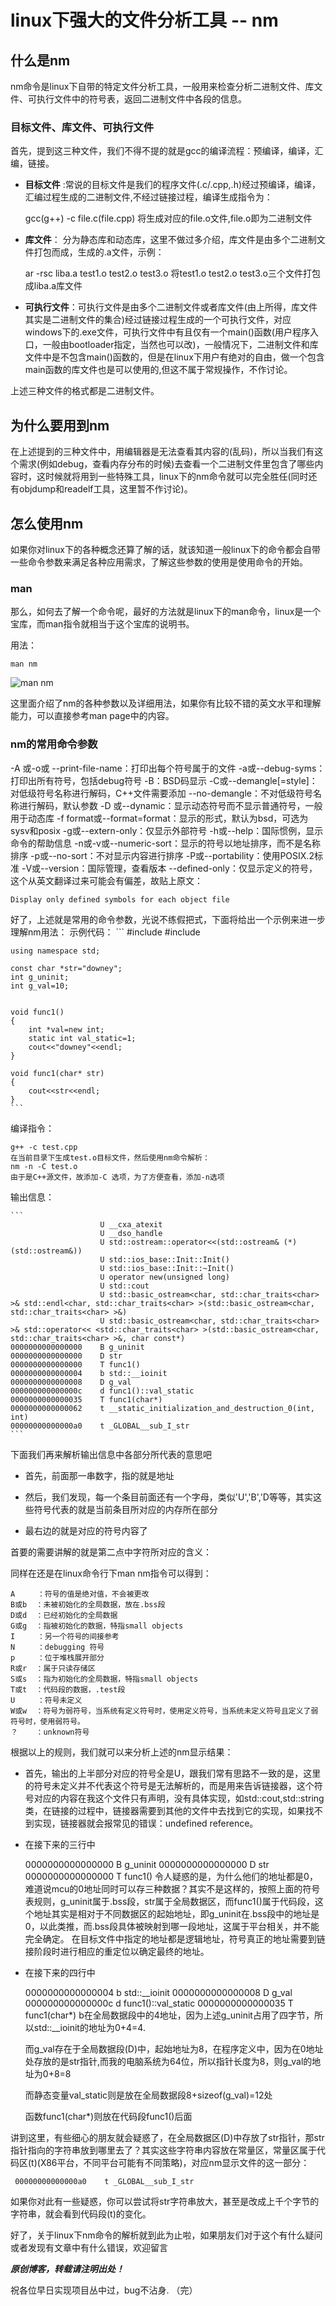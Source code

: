 # linux下强大的文件分析工具 -- nm
## 什么是nm
nm命令是linux下自带的特定文件分析工具，一般用来检查分析二进制文件、库文件、可执行文件中的符号表，返回二进制文件中各段的信息。  

### 目标文件、库文件、可执行文件
首先，提到这三种文件，我们不得不提的就是gcc的编译流程：预编译，编译，汇编，链接。  

* **目标文件** :常说的目标文件是我们的程序文件(.c/.cpp,.h)经过预编译，编译，汇编过程生成的二进制文件,不经过链接过程，编译生成指令为：

    gcc(g++) -c file.c(file.cpp)
    将生成对应的file.o文件,file.o即为二进制文件  

* **库文件**： 分为静态库和动态库，这里不做过多介绍，库文件是由多个二进制文件打包而成，生成的.a文件，示例：

    ar -rsc liba.a test1.o test2.o test3.o
    将test1.o test2.o test3.o三个文件打包成liba.a库文件  

* **可执行文件**：可执行文件是由多个二进制文件或者库文件(由上所得，库文件其实是二进制文件的集合)经过链接过程生成的一个可执行文件，对应windows下的.exe文件，可执行文件中有且仅有一个main()函数(用户程序入口，一般由bootloader指定，当然也可以改)，一般情况下，二进制文件和库文件中是不包含main()函数的，但是在linux下用户有绝对的自由，做一个包含main函数的库文件也是可以使用的,但这不属于常规操作，不作讨论。  

上述三种文件的格式都是二进制文件。  

## 为什么要用到nm
在上述提到的三种文件中，用编辑器是无法查看其内容的(乱码)，所以当我们有这个需求(例如debug，查看内存分布的时候)去查看一个二进制文件里包含了哪些内容时，这时候就将用到一些特殊工具，linux下的nm命令就可以完全胜任(同时还有objdump和readelf工具，这里暂不作讨论)。  

## 怎么使用nm
如果你对linux下的各种概念还算了解的话，就该知道一般linux下的命令都会自带一些命令参数来满足各种应用需求，了解这些参数的使用是使用命令的开始。  

### man  
那么，如何去了解一个命令呢，最好的方法就是linux下的man命令，linux是一个宝库，而man指令就相当于这个宝库的说明书。  

用法：

    man nm

![man nm](https://raw.githubusercontent.com/linux-downey/bloc_test/master/article/linux-tools/nm/picture/man_nm.png)  

这里面介绍了nm的各种参数以及详细用法，如果你有比较不错的英文水平和理解能力，可以直接参考man page中的内容。  

### nm的常用命令参数

-A 或-o或 --print-file-name：打印出每个符号属于的文件
-a或--debug-syms：打印出所有符号，包括debug符号
-B：BSD码显示
-C或--demangle[=style]：对低级符号名称进行解码，C++文件需要添加
--no-demangle：不对低级符号名称进行解码，默认参数
-D 或--dynamic：显示动态符号而不显示普通符号，一般用于动态库
-f format或--format=format：显示的形式，默认为bsd，可选为sysv和posix
-g或--extern-only：仅显示外部符号
-h或--help：国际惯例，显示命令的帮助信息
-n或-v或--numeric-sort：显示的符号以地址排序，而不是名称排序
-p或--no-sort：不对显示内容进行排序
-P或--portability：使用POSIX.2标准
-V或--version：国际管理，查看版本
--defined-only：仅显示定义的符号，这个从英文翻译过来可能会有偏差，故贴上原文：

    Display only defined symbols for each object file

好了，上述就是常用的命令参数，光说不练假把式，下面将给出一个示例来进一步理解nm用法：
示例代码：
    ```
    #include <iostream>
    #include <string>

    using namespace std;

    const char *str="downey";
    int g_uninit;
    int g_val=10;


    void func1()
    {
        int *val=new int;
        static int val_static=1;
        cout<<"downey"<<endl;
    }

    void func1(char* str)
    {
        cout<<str<<endl;
    }
    ```
编译指令：

    g++ -c test.cpp
    在当前目录下生成test.o目标文件，然后使用nm命令解析：  
    nm -n -C test.o
    由于是C++源文件，故添加-C 选项，为了方便查看，添加-n选项

输出信息：

    ```
                        U __cxa_atexit
                        U __dso_handle
                        U std::ostream::operator<<(std::ostream& (*)(std::ostream&))
                        U std::ios_base::Init::Init()
                        U std::ios_base::Init::~Init()
                        U operator new(unsigned long)
                        U std::cout
                        U std::basic_ostream<char, std::char_traits<char> >& std::endl<char, std::char_traits<char> >(std::basic_ostream<char, std::char_traits<char> >&)
                        U std::basic_ostream<char, std::char_traits<char> >& std::operator<< <std::char_traits<char> >(std::basic_ostream<char, std::char_traits<char> >&, char const*)
    0000000000000000    B g_uninit
    0000000000000000    D str
    0000000000000000    T func1()
    0000000000000004    b std::__ioinit
    0000000000000008    D g_val
    000000000000000c    d func1()::val_static
    0000000000000035    T func1(char*)
    0000000000000062    t __static_initialization_and_destruction_0(int, int)
    00000000000000a0    t _GLOBAL__sub_I_str
    ```
下面我们再来解析输出信息中各部分所代表的意思吧  

* 首先，前面那一串数字，指的就是地址  

* 然后，我们发现，每一个条目前面还有一个字母，类似'U','B','D等等，其实这些符号代表的就是当前条目所对应的内存所在部分  

* 最右边的就是对应的符号内容了  

首要的需要讲解的就是第二点中字符所对应的含义：

同样在还是在linux命令行下man nm指令可以得到：

    A     ：符号的值是绝对值，不会被更改
    B或b  ：未被初始化的全局数据，放在.bss段
    D或d  ：已经初始化的全局数据
    G或g  ：指被初始化的数据，特指small objects
    I     ：另一个符号的间接参考
    N     ：debugging 符号
    p     ：位于堆栈展开部分
    R或r  ：属于只读存储区
    S或s  ：指为初始化的全局数据，特指small objects
    T或t  ：代码段的数据，.test段
    U     ：符号未定义
    W或w  ：符号为弱符号，当系统有定义符号时，使用定义符号，当系统未定义符号且定义了弱符号时，使用弱符号。
    ？    ：unknown符号

根据以上的规则，我们就可以来分析上述的nm显示结果：
* 首先，输出的上半部分对应的符号全是U，跟我们常有思路不一致的是，这里的符号未定义并不代表这个符号是无法解析的，而是用来告诉链接器，这个符号对应的内容在我这个文件只有声明，没有具体实现，如std::cout,std::string类，在链接的过程中，链接器需要到其他的文件中去找到它的实现，如果找不到实现，链接器就会报常见的错误：undefined reference。  

* 在接下来的三行中

    0000000000000000    B g_uninit
    0000000000000000    D str
    0000000000000000    T func1()
令人疑惑的是，为什么他们的地址都是0，难道说mcu的0地址同时可以存三种数据？其实不是这样的，按照上面的符号表规则，g_uninit属于.bss段，str属于全局数据区，而func1()属于代码段，这个地址其实是相对于不同数据区的起始地址，即g_uninit在.bss段中的地址是0，以此类推，而.bss段具体被映射到哪一段地址，这属于平台相关，并不能完全确定。
    在目标文件中指定的地址都是逻辑地址，符号真正的地址需要到链接阶段时进行相应的重定位以确定最终的地址。  

* 在接下来的四行中

    0000000000000004    b std::__ioinit
    0000000000000008    D g_val
    000000000000000c    d func1()::val_static
    0000000000000035    T func1(char*)
    b在全局数据段中的4地址，因为上述g_uninit占用了四字节，所以std::__ioinit的地址为0+4=4.  

    而g_val存在于全局数据段(D)中，起始地址为8，在程序定义中，因为在0地址处存放的是str指针,而我的电脑系统为64位，所以指针长度为8，则g_val的地址为0+8=8  

    而静态变量val_static则是放在全局数据段8+sizeof(g_val)=12处  

    函数func1(char*)则放在代码段func1()后面  

讲到这里，有些细心的朋友就会疑惑了，在全局数据区(D)中存放了str指针，那str指针指向的字符串放到哪里去了？其实这些字符串内容放在常量区，常量区属于代码区(t)(X86平台，不同平台可能有不同策略)，对应nm显示文件的这一部分：

     00000000000000a0    t _GLOBAL__sub_I_str  

如果你对此有一些疑惑，你可以尝试将str字符串放大，甚至是改成上千个字节的字符串，就会看到代码段(t)的变化。





好了，关于linux下nm命令的解析就到此为止啦，如果朋友们对于这个有什么疑问或者发现有文章中有什么错误，欢迎留言

***原创博客，转载请注明出处！***

祝各位早日实现项目丛中过，bug不沾身.
（完）

